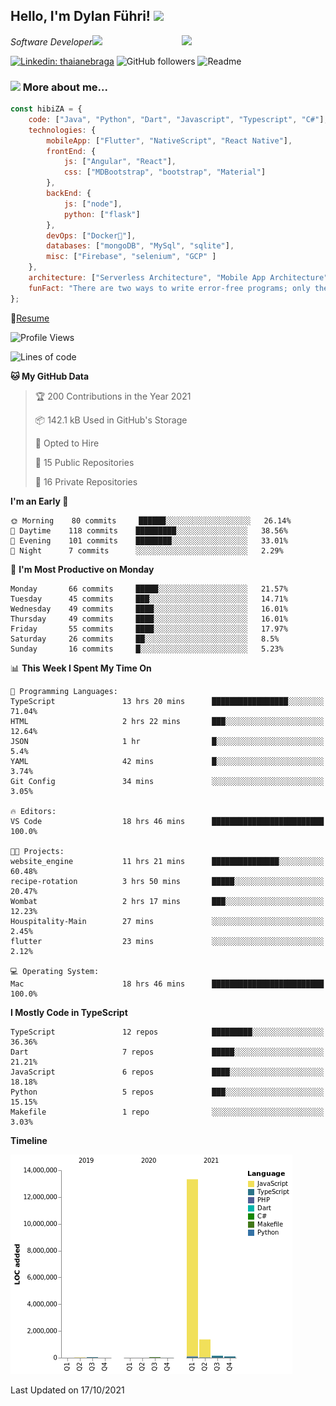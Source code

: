 <h2>Hello, I'm Dylan Führi! <img src="https://media.giphy.com/media/12oufCB0MyZ1Go/giphy.gif" width="50"></h2>
<img align='right' src="https://media.giphy.com/media/836HiJc7pgzy8iNXCn/giphy.gif" width="230">
<p><em>Software Developer</a><img src="https://media.giphy.com/media/WUlplcMpOCEmTGBtBW/giphy.gif" width="30"> 
</em></p>

[![Linkedin: thaianebraga](https://img.shields.io/badge/-Dylan-blue?style=flat-square&logo=Linkedin&logoColor=white&link=https://www.linkedin.com/in/dylan-fuhri/)](https://www.linkedin.com/in/dylan-fuhri/)
![GitHub followers](https://img.shields.io/github/followers/HibiZA?style=social)
![Readme](https://github.com/HibiZA/HibiZA/workflows/Readme/badge.svg)

### <img src="https://media.giphy.com/media/VgCDAzcKvsR6OM0uWg/giphy.gif" width="50"> More about me...  

```javascript
const hibiZA = {
    code: ["Java", "Python", "Dart", "Javascript", "Typescript", "C#"],
    technologies: {
        mobileApp: ["Flutter", "NativeScript", "React Native"],
        frontEnd: {
            js: ["Angular", "React"],
            css: ["MDBootstrap", "bootstrap", "Material"]
        },
        backEnd: {
            js: ["node"],
            python: ["flask"]
        },
        devOps: ["Docker🐳"],
        databases: ["mongoDB", "MySql", "sqlite"],
        misc: ["Firebase", "selenium", "GCP" ]
    },
    architecture: ["Serverless Architecture", "Mobile App Architecture"],
    funFact: "There are two ways to write error-free programs; only the third one works"
};
```
📝[Resume](https://drive.google.com/file/d/1RjxKCcvUeoyYgnL_eCwQ9zay77Ayr0Xu/view?usp=sharing)
<!--START_SECTION:waka-->
![Profile Views](http://img.shields.io/badge/Profile%20Views-0-blue)

![Lines of code](https://img.shields.io/badge/From%20Hello%20World%20I%27ve%20Written-15.1%20million%20lines%20of%20code-blue)

**🐱 My GitHub Data** 

> 🏆 200 Contributions in the Year 2021
 > 
> 📦 142.1 kB Used in GitHub's Storage 
 > 
> 💼 Opted to Hire
 > 
> 📜 15 Public Repositories 
 > 
> 🔑 16 Private Repositories  
 > 
**I'm an Early 🐤** 

```text
🌞 Morning    80 commits     ██████░░░░░░░░░░░░░░░░░░░   26.14% 
🌆 Daytime    118 commits    █████████░░░░░░░░░░░░░░░░   38.56% 
🌃 Evening    101 commits    ████████░░░░░░░░░░░░░░░░░   33.01% 
🌙 Night      7 commits      ░░░░░░░░░░░░░░░░░░░░░░░░░   2.29%

```
📅 **I'm Most Productive on Monday** 

```text
Monday       66 commits     █████░░░░░░░░░░░░░░░░░░░░   21.57% 
Tuesday      45 commits     ███░░░░░░░░░░░░░░░░░░░░░░   14.71% 
Wednesday    49 commits     ████░░░░░░░░░░░░░░░░░░░░░   16.01% 
Thursday     49 commits     ████░░░░░░░░░░░░░░░░░░░░░   16.01% 
Friday       55 commits     ████░░░░░░░░░░░░░░░░░░░░░   17.97% 
Saturday     26 commits     ██░░░░░░░░░░░░░░░░░░░░░░░   8.5% 
Sunday       16 commits     █░░░░░░░░░░░░░░░░░░░░░░░░   5.23%

```


📊 **This Week I Spent My Time On** 

```text
💬 Programming Languages: 
TypeScript               13 hrs 20 mins      █████████████████░░░░░░░░   71.04% 
HTML                     2 hrs 22 mins       ███░░░░░░░░░░░░░░░░░░░░░░   12.64% 
JSON                     1 hr                █░░░░░░░░░░░░░░░░░░░░░░░░   5.4% 
YAML                     42 mins             █░░░░░░░░░░░░░░░░░░░░░░░░   3.74% 
Git Config               34 mins             ░░░░░░░░░░░░░░░░░░░░░░░░░   3.05%

🔥 Editors: 
VS Code                  18 hrs 46 mins      █████████████████████████   100.0%

🐱‍💻 Projects: 
website_engine           11 hrs 21 mins      ███████████████░░░░░░░░░░   60.48% 
recipe-rotation          3 hrs 50 mins       █████░░░░░░░░░░░░░░░░░░░░   20.47% 
Wombat                   2 hrs 17 mins       ███░░░░░░░░░░░░░░░░░░░░░░   12.23% 
Houspitality-Main        27 mins             ░░░░░░░░░░░░░░░░░░░░░░░░░   2.45% 
flutter                  23 mins             ░░░░░░░░░░░░░░░░░░░░░░░░░   2.12%

💻 Operating System: 
Mac                      18 hrs 46 mins      █████████████████████████   100.0%

```

**I Mostly Code in TypeScript** 

```text
TypeScript               12 repos            █████████░░░░░░░░░░░░░░░░   36.36% 
Dart                     7 repos             █████░░░░░░░░░░░░░░░░░░░░   21.21% 
JavaScript               6 repos             ████░░░░░░░░░░░░░░░░░░░░░   18.18% 
Python                   5 repos             ███░░░░░░░░░░░░░░░░░░░░░░   15.15% 
Makefile                 1 repo              ░░░░░░░░░░░░░░░░░░░░░░░░░   3.03%

```


**Timeline**

![Chart not found](https://raw.githubusercontent.com/HibiZA/HibiZA/master/charts/bar_graph.png) 


 Last Updated on 17/10/2021
<!--END_SECTION:waka-->
